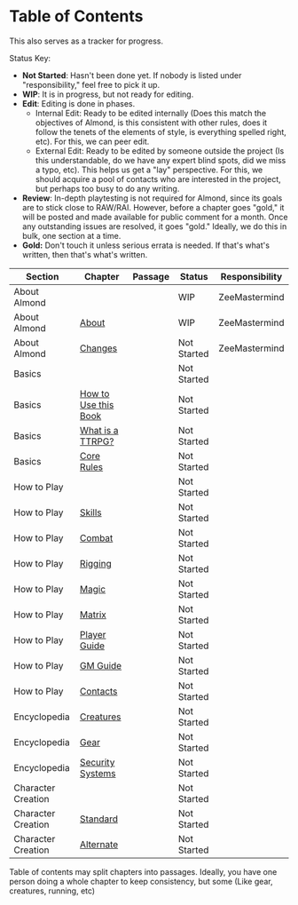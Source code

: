 # Table of Contents

This also serves as a tracker for progress.

Status Key:

* **Not Started**: Hasn't been done yet. If nobody is listed under "responsibility," feel free to pick it up.
* **WIP**: It is in progress, but not ready for editing.
* **Edit**: Editing is done in phases.
  * Internal Edit: Ready to be edited internally (Does this match the objectives of Almond, is this consistent with other rules, does it follow the tenets of the elements of style, is everything spelled right, etc). For this, we can peer edit.
  * External Edit: Ready to be edited by someone outside the project (Is this understandable, do we have any expert blind spots, did we miss a typo, etc). This helps us get a "lay" perspective. For this, we should acquire a pool of contacts who are interested in the project, but perhaps too busy to do any writing.
* **Review**: In-depth playtesting is not required for Almond, since its goals are to stick close to RAW/RAI. However, before a chapter goes "gold," it will be posted and made available for public comment for a month. Once any outstanding issues are resolved, it goes "gold." Ideally, we do this in bulk, one section at a time.
* **Gold:** Don't touch it unless serious errata is needed. If that's what's written, then that's what's written.

| Section            | Chapter                                                      | Passage | Status      | Responsibility |
| ------------------ | ------------------------------------------------------------ | ------- | ----------- | -------------- |
| About Almond       |                                                              |         | WIP         | ZeeMastermind  |
| About Almond       | [About](./About%20Almond/About.md)                           |         | WIP         | ZeeMastermind  |
| About Almond       | [Changes](./About%20Almond/Changes.md)                       |         | Not Started | ZeeMastermind  |
| Basics             |                                                              |         | Not Started |                |
| Basics             | [How to Use this Book](/Basics/How%20to%20Use%20this%20Book.md) |         | Not Started |                |
| Basics             | [What is a TTRPG?](./Basics/What%20is%20a%20TTRPG.md)        |         | Not Started |                |
| Basics             | [Core Rules](./Basics/Core%20Rules.md)                       |         | Not Started |                |
| How to Play        |                                                              |         | Not Started |                |
| How to Play        | [Skills](./How%20to%20Play/Skills.md)                        |         | Not Started |                |
| How to Play        | [Combat](./How%20to%20Play/Combat.md)                        |         | Not Started |                |
| How to Play        | [Rigging](./How%20to%20Play/Rigging.md)                      |         | Not Started |                |
| How to Play        | [Magic](./How%20to%20Play/Magic.md)                          |         | Not Started |                |
| How to Play        | [Matrix](./How%20to%20Play/Matrix.md)                        |         | Not Started |                |
| How to Play        | [Player Guide](./How%20to%20Play/Player%20Guide.md)          |         | Not Started |                |
| How to Play        | [GM Guide](./How%20to%20Play/GM%20Guide.md)                  |         | Not Started |                |
| How to Play        | [Contacts](./How%20to%20Play/Contacts.md)                    |         | Not Started |                |
| Encyclopedia       | [Creatures](./Encylopedia/Creatures.md)                      |         | Not Started |                |
| Encyclopedia       | [Gear](./Encylopedia/Gear.md)                                |         | Not Started |                |
| Encyclopedia       | [Security Systems](./Encyclopedia/Security%20Systems.md)     |         | Not Started |                |
| Character Creation |                                                              |         | Not Started |                |
| Character Creation | [Standard](./Character%20Creation/Standard.md)               |         | Not Started |                |
| Character Creation | [Alternate](./Character%20Creation/Standard.md)              |         | Not Started |                |

Table of contents may split chapters into passages. Ideally, you have one person doing a whole chapter to keep consistency, but some (Like gear, creatures, running, etc)